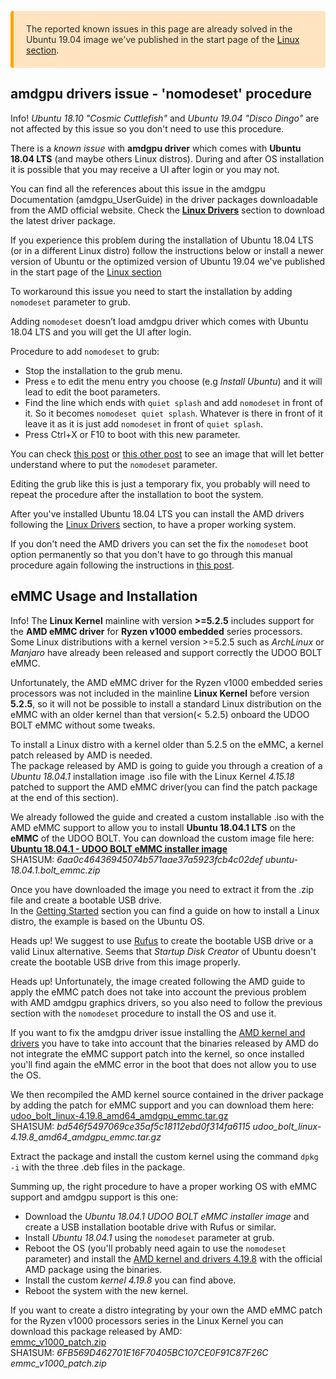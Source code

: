 <p style="background-color: rgba(255, 170, 50, 0.3);padding: 20px;border-left: 5px solid orange; border-radius: 4px; color:rgb(45, 45, 45);">
The reported known issues in this page are already solved in the Ubuntu 19.04 image we've published in the start page of the <a href="./index.html">Linux section</a>.
</p>

## amdgpu drivers issue - 'nomodeset' procedure

<span class="label label-info">Info!</span> *Ubuntu 18.10 "Cosmic Cuttlefish"* and *Ubuntu 19.04 "Disco Dingo"* are not affected by this issue so you don't need to use this procedure.

There is a *known issue* with **amdgpu driver** which comes with **Ubuntu 18.04 LTS** (and maybe others Linux distros). During and after OS installation it is possible that you may receive a UI after login or you may not.

You can find all the references about this issue in the amdgpu Documentation (amdgpu_UserGuide) in the driver packages downloadable from the AMD official website.
Check the [**Linux Drivers**](!Operating_Systems/Linux/Drivers) section to download the latest driver package.

If you experience this problem during the installation of Ubuntu 18.04 LTS (or in a different Linux distro) follow the instructions below or install a newer version of Ubuntu or the optimized version of Ubuntu 19.04 we've published in the start page of the [Linux section](!/Operating_Systems/Linux/index)

To workaround this issue you need to start the installation by adding `nomodeset` parameter to grub.

Adding `nomodeset` doesn’t load amdgpu driver which comes with Ubuntu 18.04 LTS and you will get the UI after login.

Procedure to add `nomodeset` to grub:
* Stop the installation to the grub menu.
* Press `e` to edit the menu entry you choose (e.g *Install Ubuntu*) and it will lead to edit the boot parameters.
* Find the line which ends with `quiet splash` and add `nomodeset` in front of it. So it becomes `nomodeset quiet splash`. Whatever is there in front of it leave it as it is just add `nomodeset` in front of `quiet splash`.
* Press Ctrl+X or F10 to boot with this new parameter.

You can check [this post](https://askubuntu.com/questions/38780/how-do-i-set-nomodeset-after-ive-already-installed-ubuntu/38782#38782) or [this other post](https://askubuntu.com/questions/1029624/ubuntu-18-04-live-boot-leads-to-blank-screen) to see an image that will let better understand where to put the `nomodeset` parameter.

Editing the grub like this is just a temporary fix, you probably will need to repeat the procedure after the installation to boot the system.  

After you've installed Ubuntu 18.04 LTS you can install the AMD drivers following the [Linux Drivers](!Operating_Systems/Linux/Drivers) section, to have a proper working system.

If you don't need the AMD drivers you can set the fix the `nomodeset` boot option permanently so that you don't have to go through this manual procedure again following the instructions in [this post](https://askubuntu.com/a/38782/88802).

## eMMC Usage and Installation

<span class="label label-info">Info!</span> The **Linux Kernel** mainline with version **>=5.2.5** includes support for the **AMD eMMC driver** for **Ryzen v1000 embedded** series processors. Some Linux distributions with a kernel version >=5.2.5 such as *ArchLinux* or *Manjaro* have already been released and support correctly the UDOO BOLT eMMC.

Unfortunately, the AMD eMMC driver for the Ryzen v1000 embedded series processors was not included in the mainline **Linux Kernel** before version **5.2.5**, so it will not be possible to install a standard Linux distribution on the eMMC with an older kernel than that version(< 5.2.5) onboard the UDOO BOLT eMMC without some tweaks.

To install a Linux distro with a kernel older than 5.2.5 on the eMMC, a kernel patch released by AMD is needed.  
The package released by AMD is going to guide you through a creation of a *Ubuntu 18.04.1* installation image .iso file with the Linux Kernel *4.15.18* patched to support the AMD eMMC driver(you can find the patch package at the end of this section).

We already followed the guide and created a custom installable .iso with the AMD eMMC support to allow you to install **Ubuntu 18.04.1 LTS** on the **eMMC** of the UDOO BOLT.
You can download the custom image file here:  
[**Ubuntu 18.04.1 - UDOO BOLT eMMC installer image**](http://download.udoo.org/files/UDOO_BOLT/Ubuntu/ubuntu-18.04.1.bolt_emmc.zip)  
SHA1SUM: *6aa0c46436945074b571aae37a5923fcb4c02def  ubuntu-18.04.1.bolt_emmc.zip*

Once you have downloaded the image you need to extract it from the .zip file and create a bootable USB drive.  
In the [Getting Started](https://www.udoo.org/get-started-bolt/) section you can find a guide on how to install a Linux distro, the example is based on the Ubuntu OS.

<span class="label label-warning">Heads up!</span> We suggest to use [Rufus](https://rufus.ie/) to create the bootable USB drive or a valid Linux alternative. Seems that *Startup Disk Creator* of Ubuntu doesn't create the bootable USB drive from this image properly.

<span class="label label-warning">Heads up!</span> Unfortunately, the image created following the AMD guide to apply the eMMC patch does not take into account the previous problem with AMD amdgpu graphics drivers, so you also need to follow the previous section with the `nomodeset` procedure to install the OS and use it.

If you want to fix the amdgpu driver issue installing the [AMD kernel and drivers](!Operating_Systems/Linux/Drivers) you have to take into account that the binaries released by AMD do not integrate the eMMC support patch into the kernel, so once installed you'll find again the eMMC error in the boot that does not allow you to use the OS.

We then recompiled the AMD kernel source contained in the driver package by adding the patch for eMMC support and you can download them here:  
[udoo_bolt_linux-4.19.8_amd64_amdgpu_emmc.tar.gz](http://download.udoo.org/files/UDOO_BOLT/tools/udoo_bolt_linux-4.19.8_amd64_amdgpu_emmc.tar.gz)  
SHA1SUM: *bd546f5497069ce35af5c18112ebd0f314fa6115 udoo_bolt_linux-4.19.8_amd64_amdgpu_emmc.tar.gz*

Extract the package and install the custom kernel using the command `dpkg -i` with the three .deb files in the package.

Summing up, the right procedure to have a proper working OS with eMMC support and amdgpu support is this one:
* Download the *Ubuntu 18.04.1 UDOO BOLT eMMC installer image* and create a USB installation bootable drive with Rufus or similar.
* Install *Ubuntu 18.04.1* using the `nomodeset` parameter at grub.
* Reboot the OS (you'll probably need again to use the `nomodeset` parameter) and install the [AMD kernel and drivers 4.19.8](!Operating_Systems/Linux/Drivers) with the official AMD package using the binaries.
* Install the custom *kernel 4.19.8* you can find above.
* Reboot the system with the new kernel.

If you want to create a distro integrating by your own the AMD eMMC patch for the Ryzen v1000 processors series in the Linux Kernel you can download this package released by AMD:  
[emmc_v1000_patch.zip](http://download.udoo.org/files/UDOO_BOLT/tools/emmc_v1000_patch.zip)  
SHA1SUM: *6FB569D462701E16F70405BC107CE0F91C87F26C  emmc_v1000_patch.zip*
